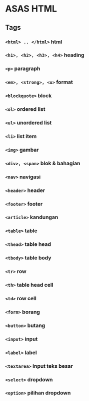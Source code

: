 # ASAS HTML

## Tags
### `<html> .. </html>` html
### `<h1>, <h2>, <h3>, <h4>` heading
### `<p>` paragraph
### `<em>, <strong>, <u>` format
### `<blockquote>` block
### `<ol>` ordered list
### `<ul>` unordered list
### `<li>` list item
### `<img>` gambar
### `<div>, <span>` blok & bahagian
### `<nav>` navigasi
### `<header>` header
### `<footer>` footer
### `<article>` kandungan
### `<table>` table
### `<thead>` table head
### `<tbody>` table body
### `<tr>` row
### `<th>` table head cell
### `<td>` row cell
### `<form>` borang
### `<button>` butang
### `<input>` input
### `<label>` label
### `<textarea>` input teks besar
### `<select>` dropdown
### `<option>` pilihan dropdown
